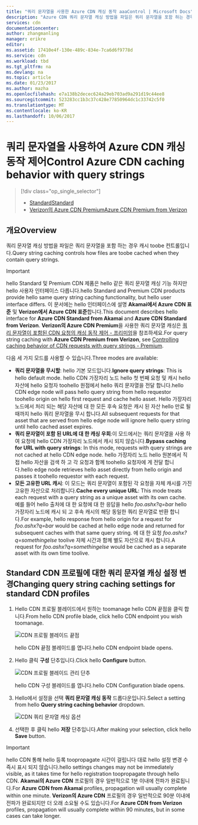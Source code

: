 ```yaml
---
title: "쿼리 문자열을 사용한 Azure CDN 캐싱 동작 aaaControl | Microsoft Docs"
description: "Azure CDN 쿼리 문자열 캐싱 방법을 파일은 쿼리 문자열을 포함 하는 경우 캐시 toobe 컨트롤입니다."
services: cdn
documentationcenter: 
author: zhangmanling
manager: erikre
editor: 
ms.assetid: 17410e4f-130e-489c-834e-7ca6d6f9778d
ms.service: cdn
ms.workload: tbd
ms.tgt_pltfrm: na
ms.devlang: na
ms.topic: article
ms.date: 01/23/2017
ms.author: mazha
ms.openlocfilehash: e7a138b2decec624a29eb703ad9a291d19c44ee8
ms.sourcegitcommit: 523283cc1b3c37c428e77850964dc1c33742c5f0
ms.translationtype: MT
ms.contentlocale: ko-KR
ms.lasthandoff: 10/06/2017
---
```

# <a name="control-azure-cdn-caching-behavior-with-query-strings"></a><span data-ttu-id="81af8-103">쿼리 문자열을 사용하여 Azure CDN 캐싱 동작 제어</span><span class="sxs-lookup"><span data-stu-id="81af8-103">Control Azure CDN caching behavior with query strings</span></span>
> [!div class="op_single_selector"]
> * [<span data-ttu-id="81af8-104">Standard</span><span class="sxs-lookup"><span data-stu-id="81af8-104">Standard</span></span>](cdn-query-string.md)
> * [<span data-ttu-id="81af8-105">Verizon의 Azure CDN Premium</span><span class="sxs-lookup"><span data-stu-id="81af8-105">Azure CDN Premium from Verizon</span></span>](cdn-query-string-premium.md)
> 
> 

## <a name="overview"></a><span data-ttu-id="81af8-106">개요</span><span class="sxs-lookup"><span data-stu-id="81af8-106">Overview</span></span>
<span data-ttu-id="81af8-107">쿼리 문자열 캐싱 방법을 파일은 쿼리 문자열을 포함 하는 경우 캐시 toobe 컨트롤입니다.</span><span class="sxs-lookup"><span data-stu-id="81af8-107">Query string caching controls how files are toobe cached when they contain query strings.</span></span>

> [!IMPORTANT]
> <span data-ttu-id="81af8-108">hello Standard 및 Premium CDN 제품은 hello 같은 쿼리 문자열 캐싱 기능 하지만 hello 사용자 인터페이스 다릅니다.</span><span class="sxs-lookup"><span data-stu-id="81af8-108">hello Standard and Premium CDN products provide hello same query string caching functionality, but hello user interface differs.</span></span>  <span data-ttu-id="81af8-109">이 문서에는 hello 인터페이스에 설명 **Akamai에서 Azure CDN 표준** 및 **Verizon에서 Azure CDN 표준**합니다.</span><span class="sxs-lookup"><span data-stu-id="81af8-109">This document describes hello interface for **Azure CDN Standard from Akamai** and **Azure CDN Standard from Verizon**.</span></span>  <span data-ttu-id="81af8-110">**Verizon의 Azure CDN Premium**을 사용한 쿼리 문자열 캐싱은 [쿼리 문자열이 포함된 CDN 요청의 캐싱 동작 제어 - 프리미엄](cdn-query-string-premium.md)을 참조하세요.</span><span class="sxs-lookup"><span data-stu-id="81af8-110">For query string caching with **Azure CDN Premium from Verizon**, see [Controlling caching behavior of CDN requests with query strings - Premium](cdn-query-string-premium.md).</span></span>
> 
> 

<span data-ttu-id="81af8-111">다음 세 가지 모드를 사용할 수 있습니다.</span><span class="sxs-lookup"><span data-stu-id="81af8-111">Three modes are available:</span></span>

* <span data-ttu-id="81af8-112">**쿼리 문자열을 무시할**: hello 기본 모드입니다.</span><span class="sxs-lookup"><span data-stu-id="81af8-112">**Ignore query strings**:  This is hello default mode.</span></span>  <span data-ttu-id="81af8-113">hello CDN 가장자리 노드 hello 첫 번째 요청 및 캐시 hello 자산에 hello 요청자 toohello 원점에서 hello 쿼리 문자열을 전달 합니다.</span><span class="sxs-lookup"><span data-stu-id="81af8-113">hello CDN edge node will pass hello query string from hello requestor toohello origin on hello first request and cache hello asset.</span></span>  <span data-ttu-id="81af8-114">Hello 가장자리 노드에서 처리 되는 해당 자산에 대 한 모든 후속 요청은 캐시 된 자산 hello 만료 될 때까지 hello 쿼리 문자열을 무시 합니다.</span><span class="sxs-lookup"><span data-stu-id="81af8-114">All subsequent requests for that asset that are served from hello edge node will ignore hello query string until hello cached asset expires.</span></span>
* <span data-ttu-id="81af8-115">**쿼리 문자열이 포함 된 URL에 대 한 캐싱 우회**:이 모드에서는 쿼리 문자열을 사용 하 여 요청에 hello CDN 가장자리 노드에서 캐시 되지 않습니다.</span><span class="sxs-lookup"><span data-stu-id="81af8-115">**Bypass caching for URL with query strings**:  In this mode, requests with query strings are not cached at hello CDN edge node.</span></span>  <span data-ttu-id="81af8-116">hello 가장자리 노드 hello 원본에서 직접 hello 자산을 검색 하 고 각 요청과 함께 toohello 요청자에 게 전달 합니다.</span><span class="sxs-lookup"><span data-stu-id="81af8-116">hello edge node retrieves hello asset directly from hello origin and passes it toohello requestor with each request.</span></span>
* <span data-ttu-id="81af8-117">**모든 고유한 URL 캐시**: 이 모드는 쿼리 문자열이 포함된 각 요청을 자체 캐시를 가진 고유한 자산으로 처리합니다.</span><span class="sxs-lookup"><span data-stu-id="81af8-117">**Cache every unique URL**:  This mode treats each request with a query string as a unique asset with its own cache.</span></span>  <span data-ttu-id="81af8-118">예를 들어 hello 출처에 대 한 요청에 대 한 응답을 hello *foo.ashx?q=bar* hello 가장자리 노드에 캐시 되 고 후속 캐시의 해당 동일한 쿼리 문자열로 반환 합니다.</span><span class="sxs-lookup"><span data-stu-id="81af8-118">For example, hello response from hello origin for a request for *foo.ashx?q=bar* would be cached at hello edge node and returned for subsequent caches with that same query string.</span></span>  <span data-ttu-id="81af8-119">에 대 한 요청 *foo.ashx?q=somethingelse* toolive 자체 시간과 함께 별도 자산으로 캐시 합니다.</span><span class="sxs-lookup"><span data-stu-id="81af8-119">A request for *foo.ashx?q=somethingelse* would be cached as a separate asset with its own time toolive.</span></span>

## <a name="changing-query-string-caching-settings-for-standard-cdn-profiles"></a><span data-ttu-id="81af8-120">Standard CDN 프로필에 대한 쿼리 문자열 캐싱 설정 변경</span><span class="sxs-lookup"><span data-stu-id="81af8-120">Changing query string caching settings for standard CDN profiles</span></span>
1. <span data-ttu-id="81af8-121">Hello CDN 프로필 블레이드에서 원하는 toomanage hello CDN 끝점을 클릭 합니다.</span><span class="sxs-lookup"><span data-stu-id="81af8-121">From hello CDN profile blade, click hello CDN endpoint you wish toomanage.</span></span>
   
    ![CDN 프로필 블레이드 끝점](./media/cdn-query-string/cdn-endpoints.png)
   
    <span data-ttu-id="81af8-123">hello CDN 끝점 블레이드를 엽니다.</span><span class="sxs-lookup"><span data-stu-id="81af8-123">hello CDN endpoint blade opens.</span></span>
2. <span data-ttu-id="81af8-124">Hello 클릭 **구성** 단추입니다.</span><span class="sxs-lookup"><span data-stu-id="81af8-124">Click hello **Configure** button.</span></span>
   
    ![CDN 프로필 블레이드 관리 단추](./media/cdn-query-string/cdn-config-btn.png)
   
    <span data-ttu-id="81af8-126">hello CDN 구성 블레이드를 엽니다.</span><span class="sxs-lookup"><span data-stu-id="81af8-126">hello CDN Configuration blade opens.</span></span>
3. <span data-ttu-id="81af8-127">Hello에서 설정을 선택 **쿼리 문자열 캐싱 동작** 드롭다운입니다.</span><span class="sxs-lookup"><span data-stu-id="81af8-127">Select a setting from hello **Query string caching behavior** dropdown.</span></span>
   
    ![CDN 쿼리 문자열 캐싱 옵션](./media/cdn-query-string/cdn-query-string.png)
4. <span data-ttu-id="81af8-129">선택한 후 클릭 hello **저장** 단추입니다.</span><span class="sxs-lookup"><span data-stu-id="81af8-129">After making your selection, click hello **Save** button.</span></span>

> [!IMPORTANT]
> <span data-ttu-id="81af8-130">hello CDN 통해 hello 등록 toopropagate 시간이 걸립니다 대로 hello 설정 변경 수 즉시 표시 되지 않습니다.</span><span class="sxs-lookup"><span data-stu-id="81af8-130">hello settings changes may not be immediately visible, as it takes time for hello registration toopropagate through hello CDN.</span></span>  <span data-ttu-id="81af8-131"><b>Akamai의 Azure CDN</b> 프로필의 경우 일반적으로 1분 이내에 전파가 완료됩니다.</span><span class="sxs-lookup"><span data-stu-id="81af8-131">For <b>Azure CDN from Akamai</b> profiles, propagation will usually complete within one minute.</span></span>  <span data-ttu-id="81af8-132"><b>Verizon의 Azure CDN</b> 프로필의 경우 일반적으로 90분 이내에 전파가 완료되지만 더 오래 소요될 수도 있습니다.</span><span class="sxs-lookup"><span data-stu-id="81af8-132">For <b>Azure CDN from Verizon</b> profiles, propagation will usually complete within 90 minutes, but in some cases can take longer.</span></span>
> 
> 

